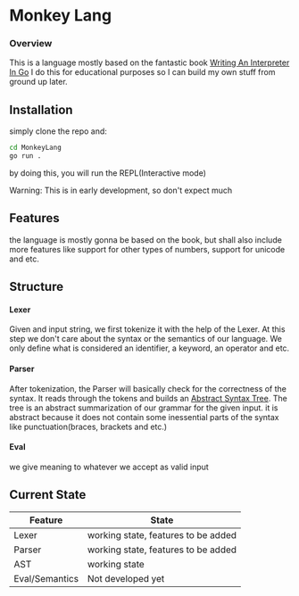 # Monkey Lang

### Overview
This is a language mostly based on the fantastic book 
[Writing An Interpreter In Go](https://interpreterbook.com/) 
I do this for educational purposes so I can build my own stuff 
from ground up later.

## Installation

simply clone the repo and: 
```sh
cd MonkeyLang
go run .
```
by doing this, you will run the REPL(Interactive mode) 


Warning: This is in early development, so don't expect much 


## Features
the language is mostly gonna be based on the book, but shall 
also include more features like support for other types of numbers, 
support for unicode and etc. 


## Structure

#### Lexer
Given and input string, we first tokenize it with the help of 
the Lexer. At this step we don't care about the syntax or the semantics 
of our language. We only define what is considered an identifier, a keyword,
an operator and etc.


#### Parser
After tokenization, the Parser will basically check for the correctness of 
the syntax. It reads through the tokens and builds an [Abstract Syntax Tree](https://en.wikipedia.org/wiki/Abstract_syntax_tree). 
The tree is an abstract summarization of our grammar for the given input. it is 
abstract because it does not contain some inessential parts of the syntax like 
punctuation(braces, brackets and etc.) 


#### Eval
we give meaning to whatever we accept as valid input 


## Current State
| Feature | State |
| ------- | -------|
| Lexer | working state, features to be added |
| Parser | working state, features to be added |
| AST | working state |
| Eval/Semantics | Not developed yet |
